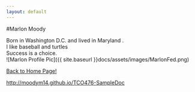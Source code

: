 ```yaml
---
layout: default
---
```


#Marlon Moody

Born in Washington D.C. and lived in Maryland . <br>
I like baseball and turtles <br>
Success is a choice.
<br />![Marlon Profile Pic]({{ site.baseurl }}docs/assets/images/MarlonFed.png)

[Back to Home Page!]({{site.baseurl}}/pages/http://moodym14.github.io/TCO476-SampleDoc)

http://moodym14.github.io/TCO476-SampleDoc
